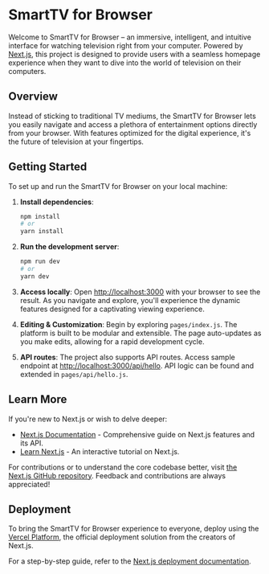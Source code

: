 # SmartTV for Browser

Welcome to SmartTV for Browser – an immersive, intelligent, and intuitive interface for watching television right from your computer. Powered by [Next.js](https://nextjs.org/), this project is designed to provide users with a seamless homepage experience when they want to dive into the world of television on their computers.

## Overview

Instead of sticking to traditional TV mediums, the SmartTV for Browser lets you easily navigate and access a plethora of entertainment options directly from your browser. With features optimized for the digital experience, it's the future of television at your fingertips.

## Getting Started

To set up and run the SmartTV for Browser on your local machine:

1. **Install dependencies**:

   ```bash
   npm install
   # or
   yarn install
   ```

2. **Run the development server**:

   ```bash
   npm run dev
   # or
   yarn dev
   ```

3. **Access locally**:
   Open [http://localhost:3000](http://localhost:3000) with your browser to see the result. As you navigate and explore, you'll experience the dynamic features designed for a captivating viewing experience.

4. **Editing & Customization**:
   Begin by exploring `pages/index.js`. The platform is built to be modular and extensible. The page auto-updates as you make edits, allowing for a rapid development cycle.

5. **API routes**:
   The project also supports API routes. Access sample endpoint at [http://localhost:3000/api/hello](http://localhost:3000/api/hello). API logic can be found and extended in `pages/api/hello.js`.

## Learn More

If you're new to Next.js or wish to delve deeper:

- [Next.js Documentation](https://nextjs.org/docs) - Comprehensive guide on Next.js features and its API.
- [Learn Next.js](https://nextjs.org/learn) - An interactive tutorial on Next.js.

For contributions or to understand the core codebase better, visit [the Next.js GitHub repository](https://github.com/vercel/next.js/). Feedback and contributions are always appreciated!

## Deployment

To bring the SmartTV for Browser experience to everyone, deploy using the [Vercel Platform](https://vercel.com/new?utm_medium=default-template&filter=next.js&utm_source=create-next-app&utm_campaign=create-next-app-readme), the official deployment solution from the creators of Next.js.

For a step-by-step guide, refer to the [Next.js deployment documentation](https://nextjs.org/docs/deployment).
